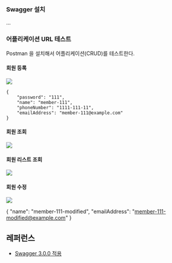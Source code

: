 ### Swagger 설치 ###

...


### 어플리케이션 URL 테스트 ###

Postman 을 설치해서 어플리케이션(CRUD)를 테스트한다.

#### 회원 등록 ####
![](https://github.com/gnosia93/eks-on-aws/blob/main/images/postman-post.png)

```
{
    "password": "111",
    "name": "member-111",
    "phoneNumber": "1111-111-11",
    "emailAddress": "member-111@example.com"
}
```

#### 회원 조회 ####
![](https://github.com/gnosia93/eks-on-aws/blob/main/images/postman-get.png)


#### 회원 리스트 조회 ####
![](https://github.com/gnosia93/eks-on-aws/blob/main/images/postman-get-list.png)

#### 회원 수정 ####
![](https://github.com/gnosia93/eks-on-aws/blob/main/images/postman-put.png)

{
    "name": "member-111-modified",
    "emailAddress": "member-111-modified@example.com"
}

## 레퍼런스 ##

* [Swagger 3.0.0 적용](https://chanos.tistory.com/entry/Spring-API-%EB%AC%B8%EC%84%9C-%EC%9E%90%EB%8F%99%ED%99%94%EB%A5%BC-%EC%9C%84%ED%95%9C-Swagger-300-%EC%A0%81%EC%9A%A9)


